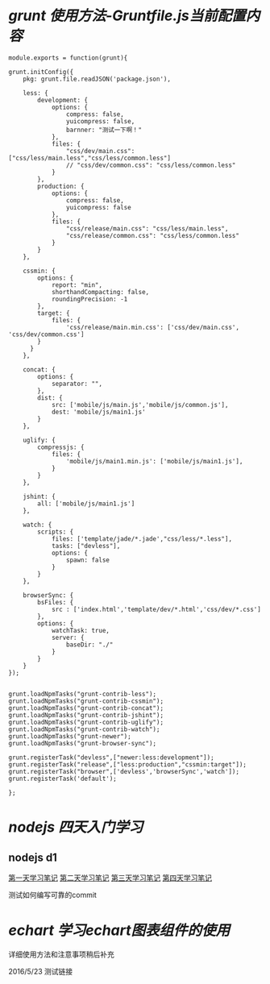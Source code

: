 # *grunt 使用方法-Gruntfile.js当前配置内容*

    module.exports = function(grunt){

    grunt.initConfig({
        pkg: grunt.file.readJSON('package.json'),

        less: {
            development: {
                options: {
                    compress: false,
                    yuicompress: false,
                    barnner: "测试一下啊！"
                },
                files: {
                    "css/dev/main.css": ["css/less/main.less","css/less/common.less"]
                    // "css/dev/common.css": "css/less/common.less"
                }
            },
            production: {
                options: {
                    compress: false,
                    yuicompress: false
                },
                files: {
                    "css/release/main.css": "css/less/main.less",
                    "css/release/common.css": "css/less/common.less"
                }
            }
        },

        cssmin: {
            options: {
                report: "min",
                shorthandCompacting: false,
                roundingPrecision: -1
            },
            target: {
                files: {
                    'css/release/main.min.css': ['css/dev/main.css', 'css/dev/common.css']
            }
          }
        },

        concat: {
            options: {
                separator: "",
            },
            dist: {
                src: ['mobile/js/main.js','mobile/js/common.js'],
                dest: 'mobile/js/main1.js'
            }
        },

        uglify: {
            compressjs: {
                files: {
                    'mobile/js/main1.min.js': ['mobile/js/main1.js'],
                }
            }
        },

        jshint: {
            all: ['mobile/js/main1.js']
        },

        watch: {
            scripts: {
                files: ['template/jade/*.jade',"css/less/*.less"],
                tasks: ["devless"],
                options: {
                    spawn: false
                }
            }
        },

        browserSync: {
            bsFiles: {
                src : ['index.html','template/dev/*.html','css/dev/*.css']
            },
            options: {
                watchTask: true,
                server: {
                    baseDir: "./"
                }
            }
        }
    });


    grunt.loadNpmTasks("grunt-contrib-less");
    grunt.loadNpmTasks("grunt-contrib-cssmin");
    grunt.loadNpmTasks("grunt-contrib-concat");
    grunt.loadNpmTasks("grunt-contrib-jshint");
    grunt.loadNpmTasks("grunt-contrib-uglify");
    grunt.loadNpmTasks("grunt-contrib-watch");
    grunt.loadNpmTasks("grunt-newer");
    grunt.loadNpmTasks("grunt-browser-sync");

    grunt.registerTask("devless",["newer:less:development"]);
    grunt.registerTask("release",["less:production","cssmin:target"]);
    grunt.registerTask("browser",['devless','browserSync','watch']);
    grunt.registerTask('default');

    };

# *nodejs 四天入门学习*

## nodejs d1
[第一天学习笔记](http://www.jianshu.com/p/158fc79c0f6e)
[第二天学习笔记](http://www.jianshu.com/p/e98e5c7328e3)
[第三天学习笔记](http://www.jianshu.com/p/af24662c4d2b)
[第四天学习笔记](http://www.jianshu.com/p/e615dafbc780)

测试如何编写可靠的commit

# *echart 学习echart图表组件的使用*
详细使用方法和注意事项稍后补充

2016/5/23 测试链接


<!-- 好像推送有问题，测试一下 -->
